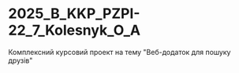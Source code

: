# 2025_B_KKP_PZPI-22_7_Kolesnyk_O_A
Комплексний курсовий проект на тему "Веб-додаток для пошуку друзів"
